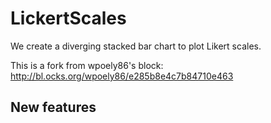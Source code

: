 # LickertScales

We create a diverging stacked bar chart to plot Likert scales.

This is a fork from wpoely86's block: http://bl.ocks.org/wpoely86/e285b8e4c7b84710e463

## New features
 